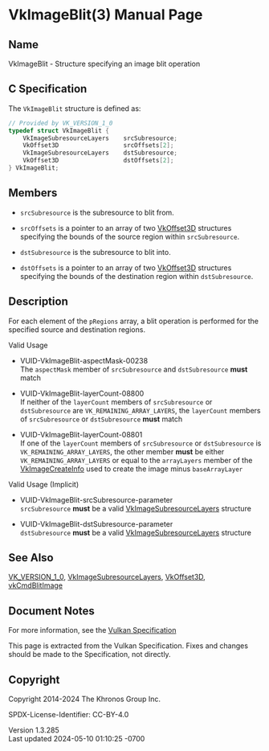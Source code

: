 # VkImageBlit(3) Manual Page

## Name

VkImageBlit - Structure specifying an image blit operation



## <a href="#_c_specification" class="anchor"></a>C Specification

The `VkImageBlit` structure is defined as:

``` c
// Provided by VK_VERSION_1_0
typedef struct VkImageBlit {
    VkImageSubresourceLayers    srcSubresource;
    VkOffset3D                  srcOffsets[2];
    VkImageSubresourceLayers    dstSubresource;
    VkOffset3D                  dstOffsets[2];
} VkImageBlit;
```

## <a href="#_members" class="anchor"></a>Members

- `srcSubresource` is the subresource to blit from.

- `srcOffsets` is a pointer to an array of two
  [VkOffset3D](https://registry.khronos.org/vulkan/specs/1.3-extensions/man/html/VkOffset3D.html) structures specifying the bounds of the
  source region within `srcSubresource`.

- `dstSubresource` is the subresource to blit into.

- `dstOffsets` is a pointer to an array of two
  [VkOffset3D](https://registry.khronos.org/vulkan/specs/1.3-extensions/man/html/VkOffset3D.html) structures specifying the bounds of the
  destination region within `dstSubresource`.

## <a href="#_description" class="anchor"></a>Description

For each element of the `pRegions` array, a blit operation is performed
for the specified source and destination regions.

Valid Usage

- <a href="#VUID-VkImageBlit-aspectMask-00238"
  id="VUID-VkImageBlit-aspectMask-00238"></a>
  VUID-VkImageBlit-aspectMask-00238  
  The `aspectMask` member of `srcSubresource` and `dstSubresource`
  **must** match

- <a href="#VUID-VkImageBlit-layerCount-08800"
  id="VUID-VkImageBlit-layerCount-08800"></a>
  VUID-VkImageBlit-layerCount-08800  
  If neither of the `layerCount` members of `srcSubresource` or
  `dstSubresource` are `VK_REMAINING_ARRAY_LAYERS`, the `layerCount`
  members of `srcSubresource` or `dstSubresource` **must** match

- <a href="#VUID-VkImageBlit-layerCount-08801"
  id="VUID-VkImageBlit-layerCount-08801"></a>
  VUID-VkImageBlit-layerCount-08801  
  If one of the `layerCount` members of `srcSubresource` or
  `dstSubresource` is `VK_REMAINING_ARRAY_LAYERS`, the other member
  **must** be either `VK_REMAINING_ARRAY_LAYERS` or equal to the
  `arrayLayers` member of the
  [VkImageCreateInfo](https://registry.khronos.org/vulkan/specs/1.3-extensions/man/html/VkImageCreateInfo.html) used to create the image
  minus `baseArrayLayer`

Valid Usage (Implicit)

- <a href="#VUID-VkImageBlit-srcSubresource-parameter"
  id="VUID-VkImageBlit-srcSubresource-parameter"></a>
  VUID-VkImageBlit-srcSubresource-parameter  
  `srcSubresource` **must** be a valid
  [VkImageSubresourceLayers](https://registry.khronos.org/vulkan/specs/1.3-extensions/man/html/VkImageSubresourceLayers.html) structure

- <a href="#VUID-VkImageBlit-dstSubresource-parameter"
  id="VUID-VkImageBlit-dstSubresource-parameter"></a>
  VUID-VkImageBlit-dstSubresource-parameter  
  `dstSubresource` **must** be a valid
  [VkImageSubresourceLayers](https://registry.khronos.org/vulkan/specs/1.3-extensions/man/html/VkImageSubresourceLayers.html) structure

## <a href="#_see_also" class="anchor"></a>See Also

[VK_VERSION_1_0](https://registry.khronos.org/vulkan/specs/1.3-extensions/man/html/VK_VERSION_1_0.html),
[VkImageSubresourceLayers](https://registry.khronos.org/vulkan/specs/1.3-extensions/man/html/VkImageSubresourceLayers.html),
[VkOffset3D](https://registry.khronos.org/vulkan/specs/1.3-extensions/man/html/VkOffset3D.html), [vkCmdBlitImage](https://registry.khronos.org/vulkan/specs/1.3-extensions/man/html/vkCmdBlitImage.html)

## <a href="#_document_notes" class="anchor"></a>Document Notes

For more information, see the <a
href="https://registry.khronos.org/vulkan/specs/1.3-extensions/html/vkspec.html#VkImageBlit"
target="_blank" rel="noopener">Vulkan Specification</a>

This page is extracted from the Vulkan Specification. Fixes and changes
should be made to the Specification, not directly.

## <a href="#_copyright" class="anchor"></a>Copyright

Copyright 2014-2024 The Khronos Group Inc.

SPDX-License-Identifier: CC-BY-4.0

Version 1.3.285  
Last updated 2024-05-10 01:10:25 -0700
